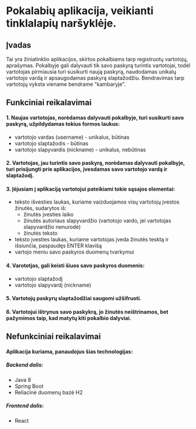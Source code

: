 # Pokalabių aplikacija, veikianti tinklalapių naršyklėje.
## Įvadas
Tai yra žiniatinklio aplikacijos, skirtos pokalbiams tarp registruotų vartotojų, aprašymas. Pokalbyje gali dalyvauti tik savo paskyrą turintis vartotojai, todėl vartotojas pirmiausia turi susikurti naują paskyrą, naudodamas unikalų vartotojo vardą ir apsaugodamas paskyrą slaptažodžiu. Bendravimas tarp vartotojų vyksta viename bendrame "kambaryje".

## Funkciniai reikalavimai
#### 1. Naujas vartotojas, norėdamas dalyvauti pokalbyje, turi susikurti savo paskyrą, užpildydamas tokius formos laukus:
* vartotojo vardas (username) - unikalus, būtinas
* vartotojo slaptažodis - būtinas
* vartotojo slapyvardis (nickname) - unikalus, nebūtinas

#### 2. Vartotojas, jau turintis savo paskyrą, norėdamas dalyvauti pokalbyje, turi prisijungti prie aplikacijos, įvesdamas savo vartotojo vardą ir slaptažodį.

#### 3. Įėjusiam į aplikaciją vartotojui pateikiami tokie sąsajos elementai:
* teksto išvesties laukas, kuriame vaizduojamos visų vartotojų įvestos žinutės, sudarytos iš:
  - žinutės įvesties laiko
  - žinutės autoriaus slapyvardžio (vartotojo vardo, jei vartotojas slapyvardžio nenurodė)
  - žinutės teksto
* teksto įvesties laukas, kuriame vartotojas įveda žinutės tesktą ir išsiunčia, paspaudęs ENTER klavišą
* vartojo meniu savo paskyros duomenų tvarkymui

#### 4. Varototjas, gali keisti šiuos savo paskyros duomenis:
* vartotojo slaptažodį
* vartotojo slapyvardį (nickname)

#### 5. Vartotojų paskyrų slaptažodžiai saugomi užšifruoti.

#### 6. Vartotojui ištrynus savo paskykrą, jo žinutės neištrinamos, bet pažymimos taip, kad matytų kiti pokalbio dalyviai.

## Nefunkciniai reikalavimai
#### Aplikacija kuriama, panaudojus šias technologijas:
##### Backend dalis:
* Java 8
* Spring Boot
* Reliacinė duomenų bazė H2
##### Frontend dalis:
* React
